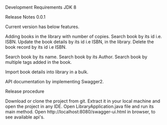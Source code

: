 Development
Requirements
JDK 8


Release Notes
0.0.1

Current version has below features.

Adding books in the library with number of copies.
Search book by its id i.e. ISBN.
Update the book details by its id i.e ISBN, in the library.
Delete the book record by its id i.e ISBN.

Search book by its name.
Search book by its Author.
Search book by multiple tags added in the book.

Import book details into library in a bulk.

API documentation by implementing Swagger2. 

Release procedure

Download or clone the project from git.
Extract it in your local machine and open the project in any IDE.
Open LibraryApplication.java file and run its main method.
Open http://localhost:8080/swagger-ui.html in browser, to see available api's.